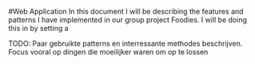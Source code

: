 #Web Application
In this document I will be describing the features and patterns I have implemented in our group project Foodies. I will be doing this in by setting a

TODO: Paar gebruikte patterns en interressante methodes beschrijven. Focus vooral op dingen die moeilijker waren om op te lossen
